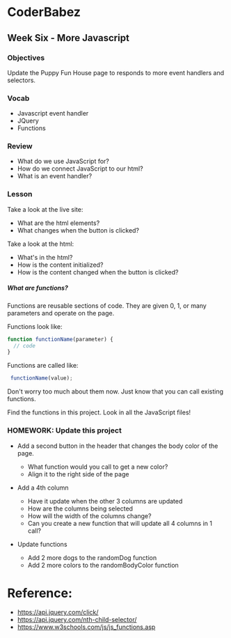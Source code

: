 # CoderBabez

##  Week Six - More Javascript

### Objectives
Update the Puppy Fun House page to responds to more event handlers and selectors.

### Vocab
* Javascript event handler
* JQuery
* Functions

### Review
* What do we use JavaScript for?
* How do we connect JavaScript to our html?
* What is an event handler?

### Lesson

Take a look at the live site:

* What are the html elements?
* What changes when the button is clicked?

Take a look at the html:

* What's in the html?
* How is the content initialized?
* How is the content changed when the button is clicked?

##### What are functions?

Functions are reusable sections of code. They are given 0, 1, or many parameters and operate on the page.

Functions look like:

```js
function functionName(parameter) {
  // code
}
```

Functions are called like:
```js
 functionName(value);
```

Don't worry too much about them now. Just know that you can call existing functions.

Find the functions in this project. Look in all the JavaScript files!

### HOMEWORK: Update this project

* Add a second button in the header that changes the body color of the page.
  * What function would you call to get a new color?
  * Align it to the right side of the page

* Add a 4th column
  * Have it update when the other 3 columns are updated
  * How are the columns being selected
  * How will the width of the columns change?
  * Can you create a new function that will update all 4 columns in 1 call?

* Update functions
  * Add 2 more dogs to the randomDog function
  * Add 2 more colors to the randomBodyColor function

# Reference:

* https://api.jquery.com/click/
* https://api.jquery.com/nth-child-selector/
* https://www.w3schools.com/js/js_functions.asp
